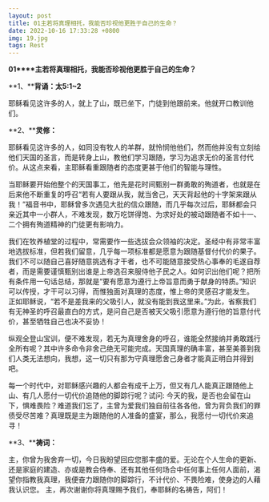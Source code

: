 ```yaml
---
layout: post
title: 01主若将真理相托，我能否珍视他更胜于自己的生命？
date: 2022-10-16 17:33:28 +0800
img: 19.jpg
tags: Rest
---
```

**01****主若将真理相托，我能否珍视他更胜于自己的生命？**

 

**1、****背诵：太5:1~2**

  耶稣看见这许多的人，就上了山，既已坐下，门徒到他跟前来。他就开口教训他们。   

**2、****灵修：**

   耶稣看见这许多的人，如同没有牧人的羊群，就怜悯他他们，然而他并没有立刻给他们天国的圣言，而是转身上山，教他们学习跟随，学习为追求无价的圣言付代价。从这点来看，主耶稣看重跟随者的态度更甚于他们的智能与理性。

​    当耶稣要开始他整个的天国事工，他先是花时间甄别一群勇敢的殉道者，也就是在后来他不断重复的呼召“若有人要跟从我，就当舍己，天天背起他的十字架来跟从我！”福音书中，耶稣曾多次遇见大批的信众跟随，而几乎每次过后，耶稣都会只亲近其中一小群人，不难发现，数万吃饼得饱、为求好处的被动跟随者不如十一、二个拥有殉道精神的门徒更有影响力。

​    我们在牧养植堂的过程中，常需要作一些选拔会众领袖的决定。圣经中有非常丰富地选拔标准，但若我们留意，几乎每一项标准都是愿意为跟随基督付代价的果子。我们不可以随自己喜好随意挑选有才干者，也不可能随意接受热心事奉的毛遂自荐者，而是需要谨慎甄别出谁是上帝选召来服侍他子民之人。如何识出他们呢？把所有条件用一句话总结，那就是“要有愿意为遵行上帝旨意而勇于献身的特质。”知识可以传授，才干可以习得，而惟独面对真理的态度，惟上帝的灵感召才能发生。 正如耶稣说，“若不是差我来的父吸引人，就没有能到我这里来。”为此，省察我们有无神圣的呼召最直白的方式，是问自己是否被天父吸引愿意为遵行他的旨意付代价，甚至牺牲自己也决不妥协！

​    纵观全登山宝训，便不难发现，若无为真理舍身的呼召，谁能全然接纳并勇敢践行全所有呢？其中许多命令非舍己绝无可能完成。天国真理的确丰富，甚至美善到我们人类无法想向，我想，这一切只有那为守真理愿舍己身者才能真正明白并得到吧。

​    每一个时代中，对耶稣感兴趣的人都会有成千上万，但又有几人能真正跟随他上山、有几人愿付一切代价追随他的脚踪行呢？试问: 今天的我，是否也会留在山下，惧难畏险？难道我们忘了，主曾为爱我们独自前往各各他，曾为背负我们的罪债受尽苦难？真理既是主为跟随他的人准备的盛宴，那么，我愿付一切代价来追寻！  

**3、****祷词：**

   主，你曾为我舍弃一切，今日我盼望回应您那丰盛的爱。无论在个人生命的更新、还是家庭的建造、亦或是教会侍奉、还有其他任何场合中任何事上任何人面前，渴望你指教我真理，我便奋力跟随你的脚踪行，不计代价、不畏险难，使身边的人藉我认识您。 主，再次谢谢你将真理赐予我们，奉耶稣的名祷告，阿们！